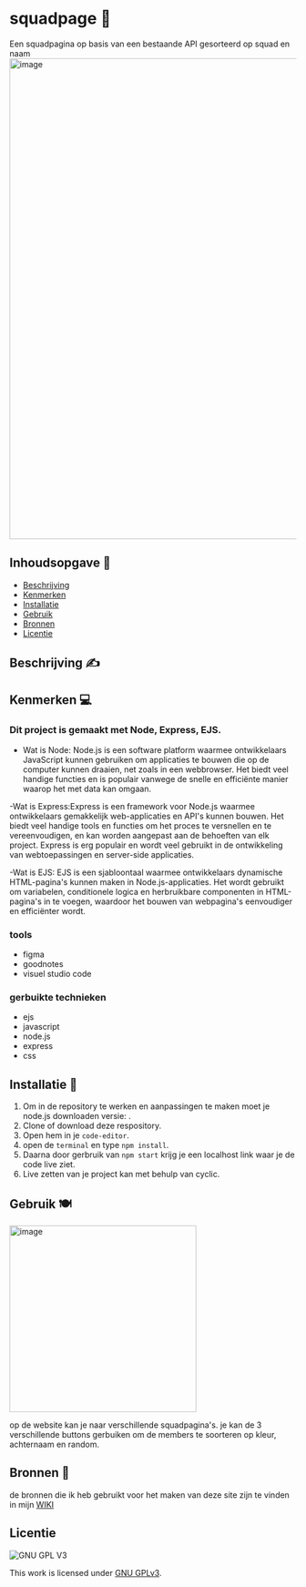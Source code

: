 # squadpage 👟
Een squadpagina op basis van een bestaande API gesorteerd op squad en naam
<img width="845" alt="image" src="https://user-images.githubusercontent.com/112857270/220895141-99344834-dc8a-4259-b4e4-82d90d09799f.png">


<!-- Geef je project een titel en schrijf in één zin wat het is -->

## Inhoudsopgave 👀

- [Beschrijving](#beschrijving)
- [Kenmerken](#kenmerken)
- [Installatie](#installatie)
- [Gebruik](#gebruik)
- [Bronnen](#bronnen)
- [Licentie](#licentie)

## Beschrijving ✍

<!-- In de Beschrijving staat hoe je project er uit ziet, hoe het werkt en wat je er mee kan. -->
<!-- Voeg een mooie poster visual toe 📸 -->
<!-- Voeg een link toe naar Github Pages 🌐-->

## Kenmerken 💻

<!-- Bij Kenmerken staat welke technieken zijn gebruikt en hoe. Wat is de HTML structuur? Wat zijn de belangrijkste dingen in CSS? Wat is er met Javascript gedaan en hoe? Misschien heb je een framwork of library gebruikt? -->
### Dit project is gemaakt met Node, Express, EJS.

- Wat is Node: Node.js is een software platform waarmee ontwikkelaars JavaScript kunnen gebruiken om applicaties te bouwen die op de computer kunnen draaien, net zoals in een webbrowser. Het biedt veel handige functies en is populair vanwege de snelle en efficiënte manier waarop het met data kan omgaan.

-Wat is Express:Express is een framework voor Node.js waarmee ontwikkelaars gemakkelijk web-applicaties en API's kunnen bouwen. Het biedt veel handige tools en functies om het proces te versnellen en te vereenvoudigen, en kan worden aangepast aan de behoeften van elk project. Express is erg populair en wordt veel gebruikt in de ontwikkeling van webtoepassingen en server-side applicaties.

-Wat is EJS: EJS is een sjabloontaal waarmee ontwikkelaars dynamische HTML-pagina's kunnen maken in Node.js-applicaties. Het wordt gebruikt om variabelen, conditionele logica en herbruikbare componenten in HTML-pagina's in te voegen, waardoor het bouwen van webpagina's eenvoudiger en efficiënter wordt.

### tools
- figma
- goodnotes
- visuel studio code

### gerbuikte technieken
- ejs
- javascript
- node.js
- express
- css


## Installatie 🌈

1. Om in de repository te werken en aanpassingen te maken moet je node.js downloaden versie: .
2. Clone of download deze respository.
3. Open hem in je `code-editor`.
4. open de `terminal` en type `npm install`.
5. Daarna door gerbruik van `npm start` krijg je een localhost link waar je de code live ziet.
6. Live zetten van je project kan met behulp van cyclic.

## Gebruik 🍽
<img width="328" alt="image" src="https://user-images.githubusercontent.com/112857270/220895706-c12e3918-d5d3-4b47-9912-33a6b163c270.png">

op de website kan je naar verschillende squadpagina's. je kan de 3 verschillende buttons gerbuiken om  de members te soorteren op kleur, achternaam en random.


## Bronnen 🎒
de bronnen die ik heb gebruikt voor het maken van deze site zijn te vinden in mijn [WIKI](https://github.com/zombie0youssra/squad-b-member-page/wiki/Analyseren-%F0%9F%91%80#bronnen)

## Licentie

![GNU GPL V3](https://www.gnu.org/graphics/gplv3-127x51.png)

This work is licensed under [GNU GPLv3](./LICENSE).
